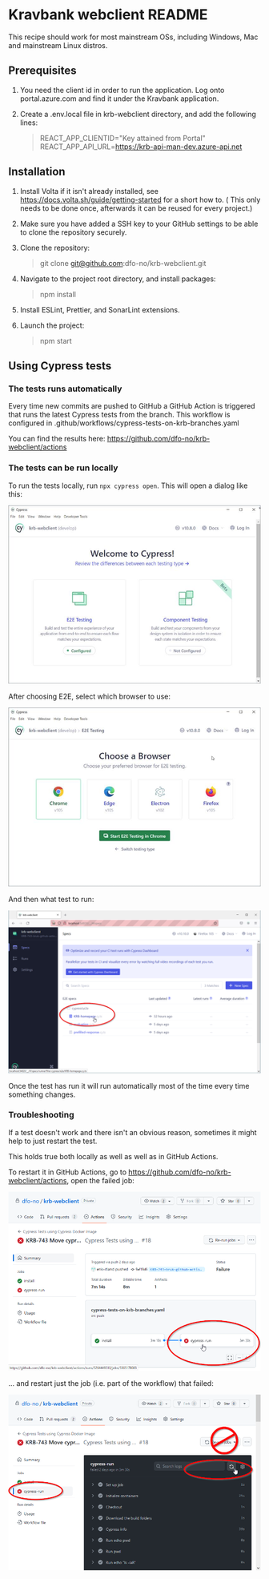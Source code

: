# Kravbank webclient README

This recipe should work for most mainstream OSs, including Windows, Mac and mainstream Linux distros.

## Prerequisites

1. You need the client id in order to run the application. Log onto portal.azure.com and find it under the Kravbank
   application.
2. Create a .env.local file in krb-webclient directory, and add the following lines:

   > REACT_APP_CLIENTID="Key attained from Portal"
   > REACT_APP_API_URL=https://krb-api-man-dev.azure-api.net

## Installation

1. Install Volta if it isn't already installed, see https://docs.volta.sh/guide/getting-started for a short how to. (
   This
   only needs to be done once, afterwards it can be reused for every project.)
2. Make sure you have added a SSH key to your GitHub settings to be able to clone the repository securely.
3. Clone the repository:

   > git clone git@github.com:dfo-no/krb-webclient.git

4. Navigate to the project root directory, and install packages:

   > npm install

5. Install ESLint, Prettier, and SonarLint extensions.
6. Launch the project:

   > npm start

## Using Cypress tests

### The tests runs automatically

Every time new commits are pushed to GitHub a GitHub Action is triggered that runs the latest Cypress tests from the
branch. This workflow is configured in .github/workflows/cypress-tests-on-krb-branches.yaml

You can find the results here: https://github.com/dfo-no/krb-webclient/actions

### The tests can be run locally

To run the tests locally, run `npx cypress open`. This will open a dialog like this:

![](docs/images/cypress-first-dialog.jpg)

After choosing E2E, select which browser to use:

![](docs/images/cypress-choose-browser.jpg)

And then what test to run:

![](docs/images/cypress-select-test.png)

Once the test has run it will run automatically most of the time every time something changes.

### Troubleshooting

If a test doesn't work and there isn't an obvious reason, sometimes it might help to just restart the test.

This holds true both locally as well as well as in GitHub Actions.

To restart it in GitHub Actions, go to https://github.com/dfo-no/krb-webclient/actions, open the failed job:

![](docs/images/cypress-github-actions-failed.png)

... and restart just the job (i.e. part of the workflow) that failed:

![](docs/images/cypress-github-actions-restart-job.png)